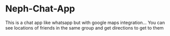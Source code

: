 # Neph-Chat-App
This is a chat app like whatsapp but with google maps integration...
You can see locations of friends in the same group and get directions to get to them
